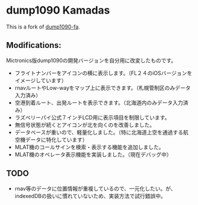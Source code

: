 # dump1090 Kamadas

This is a fork of [dump1090-fa](https://github.com/Mictronics/dump1090).

## Modifications:

Mictronics版dump1090の開発バージョンを自分用に改変したものです。

* フライトナンバーをアイコンの横に表示します。（FL２４のiOSバージョンをイメージしています）
* rnavルートやLow-wayをマップ上に表示できます。（札幌管制区のみデータ入力済み）
* 空港到着ルート、出発ルートを表示できます。（北海道内のみデータ入力済み）
* ラズベリーパイ公式７インチLCD用に表示項目を制限しています。
* 無信号状態が続くとアイコンが北を向くのを改善しました。
* データベースが重いので、軽量化しました。（特に北海道上空を通過する航空機データに特化しています）
* MLAT機のコールサインを検索・表示する機能を追加しました。
* MLAT機のオペレータ表示機能を実装しました。（現在デバッグ中）

## TODO

* rnav等のデータに位置情報が重複しているので、一元化したい。が、indexedDBの扱いに慣れていないため、実装方法で試行錯誤中。

